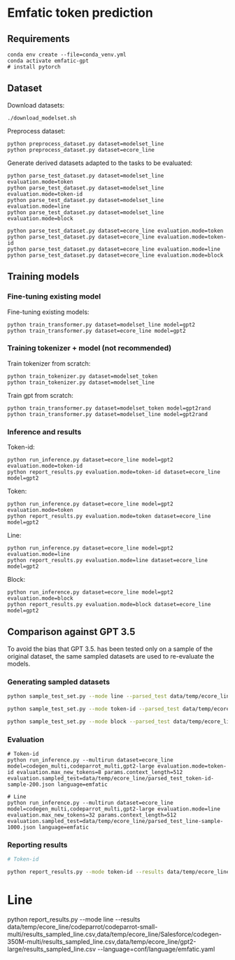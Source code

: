 # Emfatic token prediction

## Requirements
```shell
conda env create --file=conda_venv.yml
conda activate emfatic-gpt
# install pytorch
```

## Dataset
Download datasets:
```shell
./download_modelset.sh
```

Preprocess dataset:
```shell
python preprocess_dataset.py dataset=modelset_line
python preprocess_dataset.py dataset=ecore_line
```

Generate derived datasets adapted to the tasks to be evaluated:
```shell
python parse_test_dataset.py dataset=modelset_line evaluation.mode=token
python parse_test_dataset.py dataset=modelset_line evaluation.mode=token-id
python parse_test_dataset.py dataset=modelset_line evaluation.mode=line
python parse_test_dataset.py dataset=modelset_line evaluation.mode=block

python parse_test_dataset.py dataset=ecore_line evaluation.mode=token
python parse_test_dataset.py dataset=ecore_line evaluation.mode=token-id
python parse_test_dataset.py dataset=ecore_line evaluation.mode=line
python parse_test_dataset.py dataset=ecore_line evaluation.mode=block
```


## Training models

### Fine-tuning existing model

Fine-tuning existing models:
```shell
python train_transformer.py dataset=modelset_line model=gpt2
python train_transformer.py dataset=ecore_line model=gpt2
```

### Training tokenizer + model (not recommended)

Train tokenizer from scratch:
```shell
python train_tokenizer.py dataset=modelset_token
python train_tokenizer.py dataset=modelset_line
```

Train gpt from scratch:
```shell
python train_transformer.py dataset=modelset_token model=gpt2rand
python train_transformer.py dataset=modelset_line model=gpt2rand
```


### Inference and results

Token-id:
```shell
python run_inference.py dataset=ecore_line model=gpt2 evaluation.mode=token-id
python report_results.py evaluation.mode=token-id dataset=ecore_line model=gpt2
```

Token:
```shell
python run_inference.py dataset=ecore_line model=gpt2 evaluation.mode=token
python report_results.py evaluation.mode=token dataset=ecore_line model=gpt2
```

Line:
```shell
python run_inference.py dataset=ecore_line model=gpt2 evaluation.mode=line
python report_results.py evaluation.mode=line dataset=ecore_line model=gpt2
```

Block:
```shell
python run_inference.py dataset=ecore_line model=gpt2 evaluation.mode=block
python report_results.py evaluation.mode=block dataset=ecore_line model=gpt2
```


## Comparison against GPT 3.5

To avoid the bias that GPT 3.5. has been tested only on a sample of the original dataset, the same sampled datasets are used to re-evaluate the models.

### Generating sampled datasets

```bash
python sample_test_set.py --mode line --parsed_test data/temp/ecore_line/parsed_test_line.json --output data/temp/ecore_line/parsed_test_line-sample-1000.json

python sample_test_set.py --mode token-id --parsed_test data/temp/ecore_line/parsed_test_token-id.json --output data/temp/ecore_line/parsed_test_token-id-sample-200.json --num_samples 200

python sample_test_set.py --mode block --parsed_test data/temp/ecore_line/parsed_test_block.json --output data/temp/ecore_line/parsed_test_block-sample-1000.json
```

### Evaluation

```
# Token-id
python run_inference.py --multirun dataset=ecore_line model=codegen_multi,codeparrot_multi,gpt2-large evaluation.mode=token-id evaluation.max_new_tokens=8 params.context_length=512 evaluation.sampled_test=data/temp/ecore_line/parsed_test_token-id-sample-200.json language=emfatic

# Line
python run_inference.py --multirun dataset=ecore_line model=codegen_multi,codeparrot_multi,gpt2-large evaluation.mode=line evaluation.max_new_tokens=32 params.context_length=512 evaluation.sampled_test=data/temp/ecore_line/parsed_test_line-sample-1000.json language=emfatic
```

### Reporting results

```bash
# Token-id

python report_results.py --mode token-id --results data/temp/ecore_line/codeparrot/codeparrot-small-multi/results_sampled_token-id.csv,data/temp/ecore_line/Salesforce/codegen-350M-multi/results_sampled_token-id.csv,data/temp/ecore_line/gpt2-large/results_sampled_token-id.csv  --language=conf/language/emfatic.yaml

```

# Line

python report_results.py --mode line --results data/temp/ecore_line/codeparrot/codeparrot-small-multi/results_sampled_line.csv,data/temp/ecore_line/Salesforce/codegen-350M-multi/results_sampled_line.csv,data/temp/ecore_line/gpt2-large/results_sampled_line.csv  --language=conf/language/emfatic.yaml
